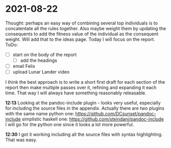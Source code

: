 # 2021-08-22
Thought:  perhaps an easy way of combining several top individuals is to concatentate all the rules together.  Also maybe weight them by updating the consequents to add the fitness value of the individual as the consequent weight.
Will add that to the ideas page.
Today I will focus on the report.
ToDo:
- [ ] start on the body of the report
    - [ ] add the headings
- [ ] email Felix
- [ ] upload Lunar Lander video

I think the best approach is to write a short first draft for each section of the report then make multiple passes over it, refining and expanding it each time.  That way I will always have something reasonably releasable.

**12:13** Looking at the pandoc-include plugin - looks very useful, especially for including the source files in the appendix.  Actually there are two plugins with the same name
python one: https://github.com/DCsunset/pandoc-include
simplistic haskell one:  https://github.com/steindani/pandoc-include
I will go for the python one since it looks a lot more powerful.

**12:30** I got it working including all the source files with syntax highlighting.  That was easy.






